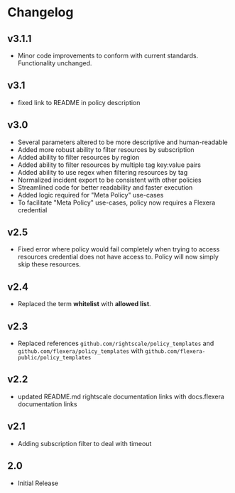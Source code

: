 # Changelog

## v3.1.1

- Minor code improvements to conform with current standards. Functionality unchanged.

## v3.1

- fixed link to README in policy description

## v3.0

- Several parameters altered to be more descriptive and human-readable
- Added more robust ability to filter resources by subscription
- Added ability to filter resources by region
- Added ability to filter resources by multiple tag key:value pairs
- Added ability to use regex when filtering resources by tag
- Normalized incident export to be consistent with other policies
- Streamlined code for better readability and faster execution
- Added logic required for "Meta Policy" use-cases
- To facilitate "Meta Policy" use-cases, policy now requires a Flexera credential

## v2.5

- Fixed error where policy would fail completely when trying to access resources credential does not have access to. Policy will now simply skip these resources.

## v2.4

- Replaced the term **whitelist** with **allowed list**.

## v2.3

- Replaced references `github.com/rightscale/policy_templates` and `github.com/flexera/policy_templates` with `github.com/flexera-public/policy_templates`

## v2.2

- updated README.md rightscale documentation links with docs.flexera documentation links

## v2.1

- Adding subscription filter to deal with timeout

## 2.0

- Initial Release
